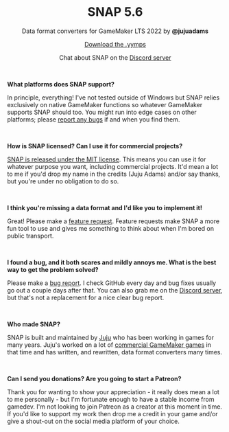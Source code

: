 <h1 align="center">SNAP 5.6</h1>
<p align="center">Data format converters for GameMaker LTS 2022 by <b>@jujuadams</b></p>

<p align="center"><a href="https://github.com/JujuAdams/SNAP/releases/">Download the .yymps</a></p>
<p align="center">Chat about SNAP on the <a href="https://discord.gg/8krYCqr">Discord server</a></p>

&nbsp;

**What platforms does SNAP support?**

In principle, everything! I've not tested outside of Windows but SNAP relies exclusively on native GameMaker functions so whatever GameMaker supports SNAP should too. You might run into edge cases on other platforms; please [report any bugs](https://github.com/JujuAdams/SNAP/issues) if and when you find them.

&nbsp;

**How is SNAP licensed? Can I use it for commercial projects?**

[SNAP is released under the MIT license](https://github.com/JujuAdams/SNAP/blob/main/LICENSE). This means you can use it for whatever purpose you want, including commercial projects. It'd mean a lot to me if you'd drop my name in the credits (Juju Adams) and/or say thanks, but you're under no obligation to do so.

&nbsp;

**I think you're missing a data format and I'd like you to implement it!**

Great! Please make a [feature request](https://github.com/JujuAdams/SNAP/issues). Feature requests make SNAP a more fun tool to use and gives me something to think about when I'm bored on public transport.

&nbsp;

**I found a bug, and it both scares and mildly annoys me. What is the best way to get the problem solved?**

Please make a [bug report](https://github.com/JujuAdams/SNAP/issues). I check GitHub every day and bug fixes usually go out a couple days after that. You can also grab me on the [Discord server](https://discord.gg/8krYCqr), but that's not a replacement for a nice clear bug report.

&nbsp;

**Who made SNAP?**

SNAP is built and maintained by [Juju](https://www.jujuadams.com/) who has been working in games for many years. Juju's worked on a lot of [commercial GameMaker games](http://www.jujuadams.com/) in that time and has written, and rewritten, data format converters many times.

&nbsp;

**Can I send you donations? Are you going to start a Patreon?**

Thank you for wanting to show your appreciation - it really does mean a lot to me personally - but I'm fortunate enough to have a stable income from gamedev. I'm not looking to join Patreon as a creator at this moment in time. If you'd like to support my work then drop me a credit in your game and/or give a shout-out on the social media platform of your choice.
